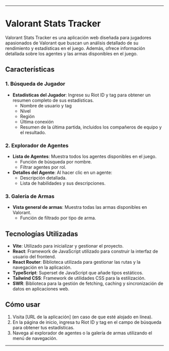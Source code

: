 
---

# Valorant Stats Tracker

Valorant Stats Tracker es una aplicación web diseñada para jugadores apasionados de Valorant que buscan un análisis detallado de su rendimiento y estadísticas en el juego. Además, ofrece información detallada sobre los agentes y las armas disponibles en el juego.

## Características

### 1. Búsqueda de Jugador

- **Estadísticas del Jugador**: Ingrese su Riot ID y tag para obtener un resumen completo de sus estadísticas.
    - Nombre de usuario y tag
    - Nivel
    - Región
    - Última conexión
    - Resumen de la última partida, incluidos los compañeros de equipo y el resultado.

### 2. Explorador de Agentes

- **Lista de Agentes**: Muestra todos los agentes disponibles en el juego.
    - Función de búsqueda por nombre.
    - Filtrar agentes por rol.
- **Detalles del Agente**: Al hacer clic en un agente:
    - Descripción detallada.
    - Lista de habilidades y sus descripciones.

### 3. Galería de Armas

- **Vista general de armas**: Muestra todas las armas disponibles en Valorant.
    - Función de filtrado por tipo de arma.

## Tecnologías Utilizadas

- **Vite**: Utilizado para inicializar y gestionar el proyecto.
- **React**: Framework de JavaScript utilizado para construir la interfaz de usuario del frontend.
- **React Router**: Biblioteca utilizada para gestionar las rutas y la navegación en la aplicación.
- **TypeScript**: Superset de JavaScript que añade tipos estáticos.
- **Tailwind CSS**: Framework de utilidades CSS para la estilización.
- **SWR**: Biblioteca para la gestión de fetching, caching y sincronización de datos en aplicaciones web.

## Cómo usar

1. Visita [URL de la aplicación] (en caso de que esté alojado en línea).
2. En la página de inicio, ingresa tu Riot ID y tag en el campo de búsqueda para obtener tus estadísticas.
3. Navega al explorador de agentes o la galería de armas utilizando el menú de navegación.

---
